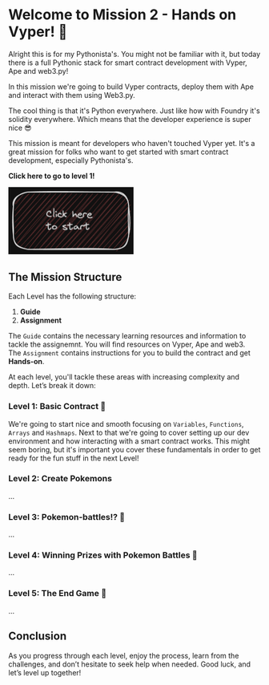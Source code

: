 
# Welcome to Mission 2 - Hands on Vyper! 🚀

Alright this is for my Pythonista's. 
You might not be familiar with it, but today there is a full Pythonic stack for smart contract development with Vyper, Ape and web3.py!

In this mission we're going to build Vyper contracts, deploy them with Ape and interact with them using Web3.py.

The cool thing is that it's Python everywhere. Just like how with Foundry it's solidity everywhere. 
Which means that the developer experience is super nice 😎

This mission is meant for developers who haven't touched Vyper yet. It's a great mission for folks who want to get started with smart contract development, especially Pythonista's.

**Click here to go to level 1!**


[<img alt="start here" width="250px" src="../starthere.png" />](./Level-1/Readme.md)

## The Mission Structure
Each Level has the following structure:

1. **Guide**
2. **Assignment**

The `Guide` contains the necessary learning resources and information to tackle the assignemnt. You will find resources on Vyper, Ape and web3.  
The `Assignment` contains instructions for you to build the contract and get **Hands-on**.

At each level, you'll tackle these areas with increasing complexity and depth. Let’s break it down:

### Level 1: Basic Contract 🚀
We're going to start nice and smooth focusing on `Variables`, `Functions`, `Arrays` and `Hashmaps`. Next to that we're going to cover setting up our dev environment and how interacting with a smart contract works. This might seem boring, but it's important you cover these fundamentals in order to get ready for the fun stuff in the next Level!  

### Level 2: Create Pokemons 
...  

### Level 3: Pokemon-battles!? 💪
...  

### Level 4: Winning Prizes with Pokemon Battles 🌟
...  

### Level 5: The End Game 🤯
...  
## Conclusion

As you progress through each level, enjoy the process, learn from the challenges, and don’t hesitate to seek help when needed. Good luck, and let’s level up together!
